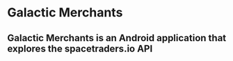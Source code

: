 # Galactic Merchants
## Galactic Merchants is an Android application that explores the spacetraders.io API
